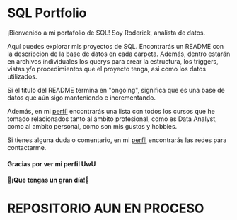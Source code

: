 # SQL Portfolio
¡Bienvenido a mi portafolio de SQL! Soy Roderick, analista de datos.

Aquí puedes explorar mis proyectos de SQL. Encontrarás un README con la descripcion de la base de datos en cada carpeta. Además, dentro estarán en archivos individuales los querys para crear la estructura, los triggers, vistas y/o procedimientos que el proyecto tenga, asi como los datos utilizados.

Si el título del README termina en "ongoing", significa que es una base de datos que aún sigo manteniendo e incrementando.

Además, en mi [perfíl](https://github.com/RoderickGamer) encontrarás una lista con todos los cursos que he tomado relacionados tanto al ámbito profesional, como es Data Analyst, como al ambito personal, como son mis gustos y hobbies.

Si tienes alguna duda o comentario, en mi [perfíl](https://github.com/RoderickGamer) encontrarás las redes para contactarme.

#### Gracias por ver mi perfil UwU

#### 🚀¡Que tengas un gran día!🚀


# REPOSITORIO AUN EN PROCESO
